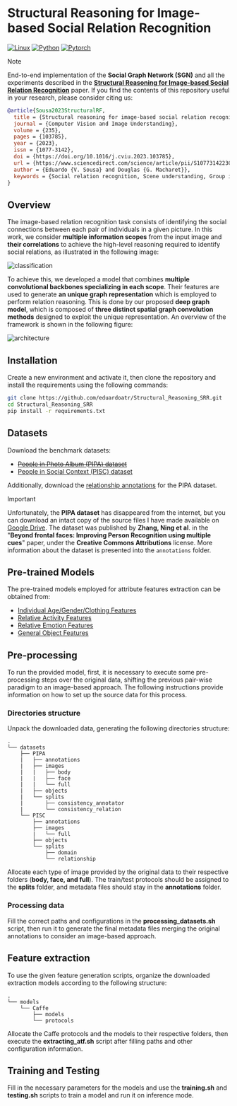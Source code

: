 # Structural Reasoning for Image-based Social Relation Recognition

[![Linux](https://img.shields.io/badge/Ubuntu-18.04-orange)](https://ubuntu.com/)
[![Python](https://img.shields.io/badge/Python-3.6-blue)](https://www.python.org/)
[![Pytorch](https://img.shields.io/badge/Pytorch-1.5.0-green)](https://pytorch.org/)

> [!NOTE]
> End-to-end implementation of the **Social Graph Network (SGN)** and all the experiments described in the [**Structural Reasoning for Image-based Social Relation Recognition**](https://doi.org/10.1016/j.cviu.2023.103785) paper. If you find the contents of this repository useful in your research, please consider citing us:
>
> ```BibTeX
> @article{Sousa2023StructuralRF,
>   title = {Structural reasoning for image-based social relation recognition},
>   journal = {Computer Vision and Image Understanding},
>   volume = {235},
>   pages = {103785},
>   year = {2023},
>   issn = {1077-3142},
>   doi = {https://doi.org/10.1016/j.cviu.2023.103785},
>   url = {https://www.sciencedirect.com/science/article/pii/S1077314223001650},
>   author = {Eduardo {V. Sousa} and Douglas {G. Macharet}},
>   keywords = {Social relation recognition, Scene understanding, Group interaction, Image classification}
> }
> ```

## Overview

The image-based relation recognition task consists of identifying the social connections between each pair of individuals in a given picture. In this work, we consider **multiple information scopes** from the input image and **their correlations** to achieve the high-level reasoning required to identify social relations, as illustrated in the following image:

![classification](images/classification.png)

To achieve this, we developed a model that combines **multiple convolutional backbones specializing in each scope**. Their features are used to generate **an unique graph representation** which is employed to perform relation reasoning. This is done by our proposed **deep graph model**, which is composed of **three distinct spatial graph convolution methods** designed to exploit the unique representation. An overview of the framework is shown in the following figure:

![architecture](images/architecture.png)

## Installation

Create a new environment and activate it, then clone the repository and install the requirements using the following commands:

```Bash
git clone https://github.com/eduardoatr/Structural_Reasoning_SRR.git
cd Structural_Reasoning_SRR
pip install -r requirements.txt
```

## Datasets

Download the benchmark datasets:

- ~~[People in Photo Album (PIPA) dataset](https://people.eecs.berkeley.edu/~nzhang/piper.html)~~
- [People in Social Context (PISC) dataset](https://zenodo.org/record/1059155)

Additionally, download the [relationship annotations](https://www.mpi-inf.mpg.de/departments/computer-vision-and-machine-learning/research/human-activity-recognition/social-relation-recognition) for the PIPA dataset.

> [!IMPORTANT]
> Unfortunately, the **PIPA dataset** has disappeared from the internet, but you can download an intact copy of the source files I have made available on [Google Drive](<https://drive.google.com/drive/folders/1PgYLqena4TbihzmA4KUKpUxXDl7KUior?usp=drive_link>). The dataset was published by **Zhang, Ning et al**. in the "**Beyond frontal faces: Improving Person Recognition using multiple cues**" paper, under the **Creative Commons Attributions** license. More information about the dataset is presented into the `annotations` folder.

## Pre-trained Models

The pre-trained models employed for attribute features extraction can be obtained from:

- [Individual Age/Gender/Clothing Features](https://www.mpi-inf.mpg.de/departments/computer-vision-and-machine-learning/research/human-activity-recognition/social-relation-recognition)
- [Relative Activity Features](http://imsitu.org/download/)
- [Relative Emotion Features](https://github.com/gxstudy/Graph-Neural-Networks-for-Image-Understanding-Based-on-Multiple-Cues)
- [General Object Features](https://github.com/hujie-frank/SENet)

## Pre-processing

To run the provided model, first, it is necessary to execute some pre-processing steps over the original data, shifting the previous pair-wise paradigm to an image-based approach. The following instructions provide information on how to set up the source data for this process.

### Directories structure

Unpack the downloaded data, generating the following directories structure:

```text
.
└── datasets
    ├── PIPA
    |   ├── annotations
    |   ├── images
    |   |   ├── body
    |   |   ├── face
    |   |   └── full
    |   ├── objects
    |   └── splits
    |       ├── consistency_annotator
    |       └── consistency_relation
    └── PISC
        ├── annotations
        ├── images
        |   └── full
        ├── objects
        └── splits
            ├── domain
            └── relationship
```

Allocate each type of image provided by the original data to their respective folders (**body, face, and full**). The train/test protocols should be assigned to the **splits** folder, and metadata files should stay in the **annotations** folder.

### Processing data

Fill the correct paths and configurations in the **processing_datasets.sh** script, then run it to generate the final metadata files merging the original annotations to consider an image-based approach.

## Feature extraction

To use the given feature generation scripts, organize the downloaded extraction models according to the following structure:

```text
.
└── models
    └── Caffe
        ├── models
        └── protocols
```

Allocate the Caffe protocols and the models to their respective folders, then execute the **extracting_atf.sh** script after filling paths and other configuration information.

## Training and Testing

Fill in the necessary parameters for the models and use the **training.sh** and **testing.sh** scripts to train a model and run it on inference mode.
